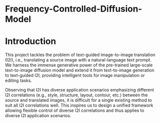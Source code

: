 # Frequency-Controlled-Diffusion-Model

# Introduction
This project tackles the problem of text-guided image-to-image translation (I2I), i.e., translating a source image with a natural-language text prompt. We harness the immense generative power of the pre-trained large-scale text-to-image diffusion model and extend it from text-to-image generation to text-guided I2I, providing intelligent tools for image manipulation or editing tasks. <br>

Observing that I2I has diverse application scenarios emphasizing different I2I correlations (e.g., style, structure, layout, contour, etc.) between the source and translated images, it is difficult for a single existing method to suit all I2I correlations well. This inspires us to design a unified framework allowing flexible control of diverse I2I correlations and thus applies to diverse I2I application scenarios. 
